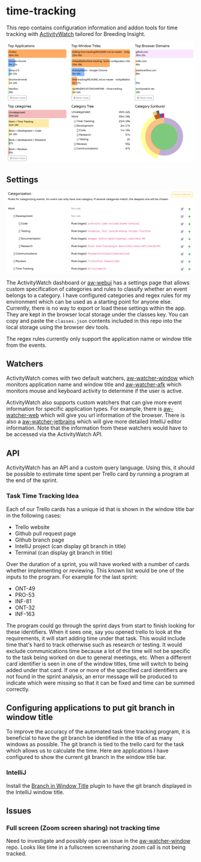 # time-tracking
This repo contains configuration information and addon tools for time tracking with [ActivityWatch](https://activitywatch.net/) tailored for Breeding Insight.

![Summary](images/summary.jpg?raw=true)

## Settings

![Settings](images/categorization.jpg?raw=true)

The ActivityWatch dashboard or [aw-webui](https://github.com/ActivityWatch/aw-webui) has a settings page that allows custom specification of categories and rules to classify whether an event belongs to a category. I have configured categories and regex rules for my environment which can be used as a starting point for anyone else. Currently, there is no way to export or load these settings within the app. They are kept in the browser local storage under the classes key. You can copy and paste the `classes.json` contents included in this repo into the local storage using the browser dev tools.

The regex rules currently only support the application name or window title from the events. 

## Watchers

ActivityWatch comes with two default watchers, [aw-watcher-window](https://github.com/ActivityWatch/aw-watcher-window) which monitors application name and window title and [aw-watcher-afk](https://github.com/ActivityWatch/aw-watcher-afk) which monitors mouse and keyboard activity to determine if the user is active.

ActivityWatch also supports custom watchers that can give more event information for specific application types. For example, there is [aw-watcher-web](https://github.com/ActivityWatch/aw-watcher-web) which will give you url information of the browser. There is also a [aw-watcher-jetbrains](https://github.com/OlivierMary/aw-watcher-jetbrains) which will give more detailed IntelliJ editor information. Note that the information from these watchers would have to be accessed via the ActivityWatch API.

## API

ActivityWatch has an API and a custom query language. Using this, it should be possible to estimate time spent per Trello card by running a program at the end of the sprint.

### Task Time Tracking Idea

Each of our Trello cards has a unique id that is shown in the window title bar in the following cases:

- Trello website
- Github pull request page
- Github branch page
- IntelliJ project (can display git branch in title)
- Terminal (can display git branch in title)

Over the duration of a sprint, you will have worked with a number of cards whether implementing or reviewing. This known list would be one of the inputs to the program. For example for the last sprint:

- ONT-49
- PRO-53
- INF-81
- ONT-32
- INF-163

The program could go through the sprint days from start to finish looking for these identifiers. When it sees one, say you opened trello to look at the requirements, it will start adding time under that task. This would include time that's hard to track otherwise such as research or testing. It would exclude communications time because a lot of the time will not be specific to the task being worked on due to general meetings, etc. When a different card identifier is seen in one of the window titles, time will switch to being added under that card. If one or more of the specified card identifiers are not found in the sprint analysis, an error message will be produced to indicate which were missing so that it can be fixed and time can be summed correctly.

## Configuring applications to put git branch in window title

To improve the accuracy of the automated task time tracking program, it is beneficial to have the git branch be identified in the title of as many windows as possible. The git branch is tied to the trello card for the task which allows us to calculate the time. Here are applications I have configured to show the current git branch in the window title bar.

### IntelliJ

Install the [Branch in Window Title](https://plugins.jetbrains.com/plugin/9675-branch-in-window-title) plugin to have the git branch displayed in the IntelliJ window title.

## Issues

### Full screen (Zoom screen sharing) not tracking time
Need to investigate and possibly open an issue in the [aw-watcher-window](https://github.com/ActivityWatch/aw-watcher-window) repo. Looks like time in a fullscreen screensharing zoom call is not being tracked.
